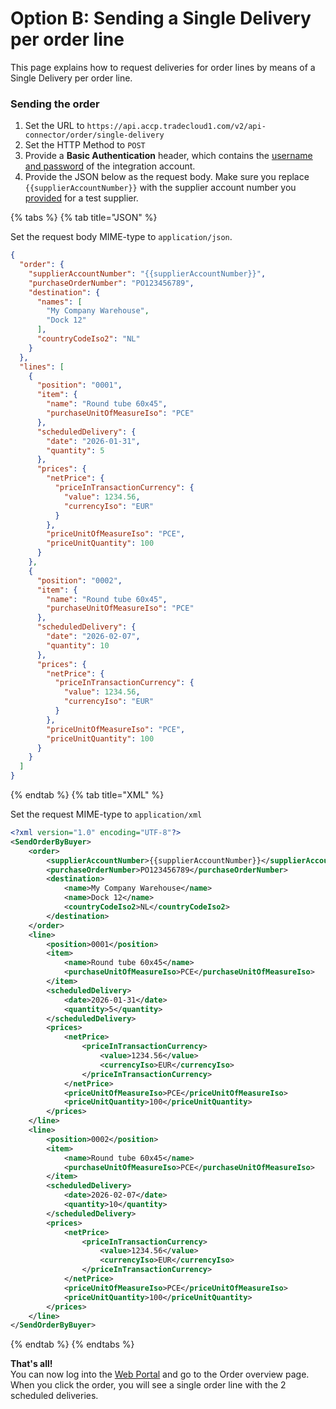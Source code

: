 # Option B: Sending a Single Delivery per order line

This page explains how to request deliveries for order lines by means of a Single Delivery per order line.

### Sending the order

1. Set the URL to `https://api.accp.tradecloud1.com/v2/api-connector/order/single-delivery`
2. Set the HTTP Method to `POST`
3. Provide a **Basic Authentication** header, which contains the [username and password](getting-started.md#2-getting-an-integration-account) of the integration account.
4. Provide the JSON below as the request body. Make sure you replace `{{supplierAccountNumber}}` with the supplier account number you [provided](../setup-integration-account.md) for a test supplier.

{% tabs %}
{% tab title="JSON" %}

Set the request body MIME-type to `application/json`.

```json
{
  "order": {
    "supplierAccountNumber": "{{supplierAccountNumber}}",
    "purchaseOrderNumber": "PO123456789",
    "destination": {
      "names": [
        "My Company Warehouse",
        "Dock 12"
      ],
      "countryCodeIso2": "NL"
    }
  },
  "lines": [
    {
      "position": "0001",
      "item": {
        "name": "Round tube 60x45",
        "purchaseUnitOfMeasureIso": "PCE"
      },
      "scheduledDelivery": {
        "date": "2026-01-31",
        "quantity": 5
      },
      "prices": {
        "netPrice": {
          "priceInTransactionCurrency": {
            "value": 1234.56,
            "currencyIso": "EUR"
          }
        },
        "priceUnitOfMeasureIso": "PCE",
        "priceUnitQuantity": 100
      }
    },
    {
      "position": "0002",
      "item": {
        "name": "Round tube 60x45",
        "purchaseUnitOfMeasureIso": "PCE"
      },
      "scheduledDelivery": {
        "date": "2026-02-07",
        "quantity": 10
      },
      "prices": {
        "netPrice": {
          "priceInTransactionCurrency": {
            "value": 1234.56,
            "currencyIso": "EUR"
          }
        },
        "priceUnitOfMeasureIso": "PCE",
        "priceUnitQuantity": 100
      }
    }
  ]
}
```

{% endtab %}
{% tab title="XML" %}

Set the request MIME-type to `application/xml`

```xml
<?xml version="1.0" encoding="UTF-8"?>
<SendOrderByBuyer>
    <order>
        <supplierAccountNumber>{{supplierAccountNumber}}</supplierAccountNumber>
        <purchaseOrderNumber>PO123456789</purchaseOrderNumber>
        <destination>
            <name>My Company Warehouse</name>
            <name>Dock 12</name>
            <countryCodeIso2>NL</countryCodeIso2>
        </destination>
    </order>
    <line>
        <position>0001</position>
        <item>
            <name>Round tube 60x45</name>
            <purchaseUnitOfMeasureIso>PCE</purchaseUnitOfMeasureIso>
        </item>
        <scheduledDelivery>
            <date>2026-01-31</date>
            <quantity>5</quantity>
        </scheduledDelivery>
        <prices>
            <netPrice>
                <priceInTransactionCurrency>
                    <value>1234.56</value>
                    <currencyIso>EUR</currencyIso>
                </priceInTransactionCurrency>
            </netPrice>
            <priceUnitOfMeasureIso>PCE</priceUnitOfMeasureIso>
            <priceUnitQuantity>100</priceUnitQuantity>
        </prices>
    </line>
    <line>
        <position>0002</position>
        <item>
            <name>Round tube 60x45</name>
            <purchaseUnitOfMeasureIso>PCE</purchaseUnitOfMeasureIso>
        </item>
        <scheduledDelivery>
            <date>2026-02-07</date>
            <quantity>10</quantity>
        </scheduledDelivery>
        <prices>
            <netPrice>
                <priceInTransactionCurrency>
                    <value>1234.56</value>
                    <currencyIso>EUR</currencyIso>
                </priceInTransactionCurrency>
            </netPrice>
            <priceUnitOfMeasureIso>PCE</priceUnitOfMeasureIso>
            <priceUnitQuantity>100</priceUnitQuantity>
        </prices>
    </line>
</SendOrderByBuyer>
```
{% endtab %}
{% endtabs %}


**That's all!**  
You can now log into the [Web Portal](https://portal.accp.tradecloud1.com) and go to the Order overview page. When you click the order, you will see a single order line with the 2 scheduled deliveries.

